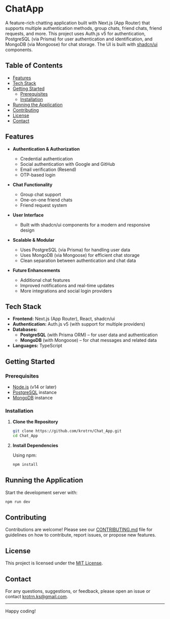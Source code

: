 # ChatApp

A feature-rich chatting application built with Next.js (App Router) that supports multiple authentication methods, group chats, friend chats, friend requests, and more. This project uses Auth.js v5 for authentication, PostgreSQL (via Prisma) for user authentication and identification, and MongoDB (via Mongoose) for chat storage. The UI is built with [shadcn/ui](https://ui.shadcn.com/) components.

## Table of Contents

- [Features](#features)
- [Tech Stack](#tech-stack)
- [Getting Started](#getting-started)
  - [Prerequisites](#prerequisites)
  - [Installation](#installation)
- [Running the Application](#running-the-application)
- [Contributing](#contributing)
- [License](#license)
- [Contact](#contact)

## Features

- **Authentication & Authorization**
  - Credential authentication
  - Social authentication with Google and GitHub
  - Email verification (Resend)
  - OTP-based login

- **Chat Functionality**
  - Group chat support
  - One-on-one friend chats
  - Friend request system

- **User Interface**
  - Built with shadcn/ui components for a modern and responsive design

- **Scalable & Modular**
  - Uses PostgreSQL (via Prisma) for handling user data
  - Uses MongoDB (via Mongoose) for efficient chat storage
  - Clean separation between authentication and chat data

- **Future Enhancements**
  - Additional chat features
  - Improved notifications and real-time updates
  - More integrations and social login providers

## Tech Stack

- **Frontend:** Next.js (App Router), React, shadcn/ui
- **Authentication:** Auth.js v5 (with support for multiple providers)
- **Databases:**
  - **PostgreSQL** (with Prisma ORM) – for user data and authentication
  - **MongoDB** (with Mongoose) – for chat messages and related data
- **Languages:** TypeScript

## Getting Started

### Prerequisites

- [Node.js](https://nodejs.org/) (v14 or later)
- [PostgreSQL](https://www.postgresql.org/) instance
- [MongoDB](https://www.mongodb.com/) instance

### Installation

1. **Clone the Repository**

   ```bash
   git clone https://github.com/krotrn/Chat_App.git
   cd Chat_App
   ```

2. **Install Dependencies**

   Using npm:

   ```bash
   npm install
   ```

## Running the Application

Start the development server with:

```bash
npm run dev
```

## Contributing

Contributions are welcome! Please see our [CONTRIBUTING.md](CONTRIBUTING.md) file for guidelines on how to contribute, report issues, or propose new features.

## License

This project is licensed under the [MIT License](LICENSE).

## Contact

For any questions, suggestions, or feedback, please open an issue or contact [krotrn.ks@gmail.com](mailto:krotrn.ks@gmail.com).

---

Happy coding!


